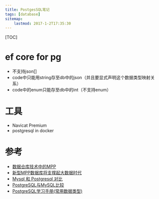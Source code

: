 ```yaml
---
title: PostgesSQL笔记
tags: [database]
sitemap:
    lastmod: 2017-1-2T17:35:30
---
```


[TOC]



ef core for pg
=========================

* 不支持json[]
* code中只能用string存至db中的json（并且要显式声明这个数据类型映射关系）
* code中的enum只能存至db中的int（不支持enum）




工具
=========================

* Navicat Premium
* postgresql in docker


参考
=========================

*  [数据仓库技术中的MPP](http://www.searchbi.com.cn/showcontent_62374.htm)
*  [新型MPP数据库将支撑起大数据时代](http://software.it168.com/a2014/0417/1614/000001614263.shtml)
*  [Mysql 和 Postgresql 对比](http://www.oschina.net/question/96003_13994?sort=default&p=3#answers)
*  [PostgreSQL与MySQL比较](http://bbs.chinaunix.net/thread-1688208-1-1.html)
*  [PostgreSQL学习手册(常用数据类型)](http://www.cnblogs.com/stephen-liu74/archive/2012/04/30/2293602.html)
